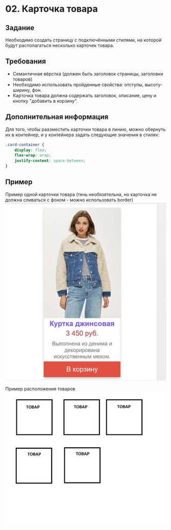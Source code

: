 # 02. Карточка товара

## Задание
Необходимо создать страницу с подключёнными стилями, на которой будут
располагаться несколько карточек товара.

## Требования
* Семантичная вёрстка (должен быть заголовок страницы, заголовки товаров)
* Необходимо использовать пройденные свойства: отступы, высоту-ширину, фон.
* Карточка товара должна содержать заголовок, описание, цену и кнопку "добавить в корзину".

## Дополнительная информация
Для того, чтобы раазместить карточки товара в линию, можно обернуть 
их в контейнер, и у контейнера задать следующие значения в стилях:
```css
.card-container {
    display: flex;
    flex-wrap: wrap;
    justify-content: space-between;
}
```

## Пример
Пример одной карточки товара (тень необязятельна, но карточка не должна сливаться с фоном - можно использовать border)
![](img/Screen%20Shot%202021-10-27%20at%2005.06.48.png)

Пример расположения товаров
![](img/Screen%20Shot%202021-10-27%20at%2005.09.36.png)
